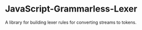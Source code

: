 # JavaScript-Grammarless-Lexer
A library for building lexer rules for converting streams to tokens.
